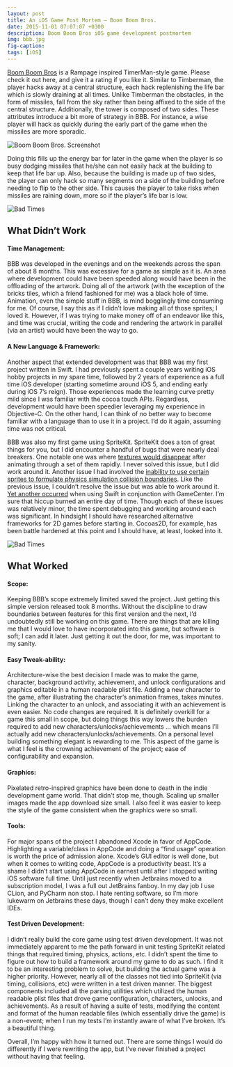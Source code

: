 ```yaml
---
layout: post
title: An iOS Game Post Mortem – Boom Boom Bros.
date: 2015-11-01 07:07:07 +0300
description: Boom Boom Bros iOS game development postmortem
img: bbb.jpg
fig-caption:
tags: [iOS]
---
```

[Boom Boom Bros](https://itunes.apple.com/us/app/boom-boom-bros./id961455539) is a Rampage inspired TimerMan-style game. Please check it out here, and give it a rating if you like it. Similar to Timberman, the player hacks away at a central structure, each hack replenishing the life bar which is slowly draining at all times. Unlike Timberman the obstacles, in the form of missiles, fall from the sky rather than being affixed to the side of the central structure. Additionally, the tower is composed of two sides. These attributes introduce a bit more of strategy in BBB. For instance, a wise player will hack as quickly during the early part of the game when the missiles are more sporadic. 

![Boom Boom Bros. Screenshot]({{site.baseurl}}/assets/img/bbb-1.png)

Doing this fills up the energy bar for later in the game when the player is so busy dodging missiles that he/she can not easily hack at the building to keep that life bar up. Also, because the building is made up of two sides, the player can only hack so many segments on a side of the building before needing to flip to the other side. This causes the player to take risks when missiles are raining down, more so if the player’s life bar is low.

![Bad Times]({{site.baseurl}}/assets/img/bbb-2.png)

## What Didn’t Work
#### Time Management:
BBB was developed in the evenings and on the weekends across the span of about 8 months. This was excessive for a game as simple as it is. An area where development could have been speeded along would have been in the offloading of the artwork. Doing all of the artwork (with the exception of the bricks tiles, which a friend fashioned for me) was a black hole of time. Animation, even the simple stuff in BBB, is mind bogglingly time consuming for me. Of course, I say this as if I didn’t love making all of those sprites; I loved it. However, if I was trying to make money off of an endeavor like this, and time was crucial, writing the code and rendering the artwork in parallel (via an artist) would have been the way to go.

#### A New Language & Framework:
Another aspect that extended development was that BBB was my first project written in Swift. I had previously spent a couple years writing iOS hobby projects in my spare time, followed by 2 years of experience as a full time iOS developer (starting sometime around iOS 5, and ending early during iOS 7’s reign). Those experiences made the learning curve pretty mild since I was familiar with the cocoa touch APIs. Regardless, development would have been speedier leveraging my experience in Objective-C. On the other hand, I can think of no better way to become familiar with a language than to use it in a project. I’d do it again, assuming time was not critical.

BBB was also my first game using SpriteKit. SpriteKit does a ton of great things for you, but I did encounter a handful of bugs that were nearly deal breakers. One notable one was where [textures would disappear](http://stackoverflow.com/questions/22576966/spritekit-loses-textures/27915761#27915761) after animating through a set of them rapidly. I never solved this issue, but I did work around it. Another issue I had involved the [inability to use certain sprites to formulate physics simulation collision boundaries](http://stackoverflow.com/questions/28145980/why-am-i-unable-to-use-the-skphysicsbody-constructor/30883855#30883855). Like the previous issue, I couldn’t resolve the issue but was able to work around it. [Yet another occurred](http://www.openradar.me/17825348) when using Swift in conjunction with GameCenter. I’m sure that hiccup burned an entire day of time. Though each of these issues was relatively minor, the time spent debugging and working around each was significant. In hindsight I should have researched alternative frameworks for 2D games before starting in. Cocoas2D, for example, has been battle hardened at this point and I should have, at least, looked into it.

![Bad Times]({{site.baseurl}}/assets/img/bbb-3.png)

## What Worked
#### Scope:
Keeping BBB’s scope extremely limited saved the project. Just getting this simple version released took 8 months. Without the discipline to draw boundaries between features for this first version and the next, I’d undoubtedly still be working on this game. There are things that are killing me that I would love to have incorporated into this game, but software is soft; I can add it later. Just getting it out the door, for me, was important to my sanity.

#### Easy Tweak-ability:
Architecture-wise the best decision I made was to make the game, character, background activity, achievement, and unlock configurations and graphics editable in a human readable plist file. Adding a new character to the game, after illustrating the character’s animation frames, takes minutes. Linking the character to an unlock, and associating it with an achievement is even easier. No code changes are required. It is definitely overkill for a game this small in scope, but doing things this way lowers the burden required to add new characters/unlocks/achievements … which means I’ll actually add new characters/unlocks/achievements. On a personal level building something elegant is rewarding to me. This aspect of the game is what I feel is the crowning achievement of the project; ease of configurability and expansion.

#### Graphics:
Pixelated retro-inspired graphics have been done to death in the indie development game world. That didn’t stop me, though. Scaling up smaller images made the app download size small. I also feel it was easier to keep the style of the game consistent when the graphics were so small.

#### Tools:
For major spans of the project I abandoned Xcode in favor of AppCode. Highlighting a variable/class in AppCode and doing a “find usage” operation is worth the price of admission alone. Xcode’s GUI editor is well done, but when it comes to writing code, AppCode is a productivity beast. It’s a shame I didn’t start using AppCode in earnest until after I stopped writing iOS software full time. Until just recently when Jetbrains moved to a subscription model, I was a full out JetBrains fanboy. In my day job I use CLion, and PyCharm non stop.  I hate renting software, so I’m more lukewarm on Jetbrains these days, though I can’t deny they make excellent IDEs.

#### Test Driven Development:
I didn’t really build the core game using test driven development. It was not immediately apparent to me the path forward in unit testing SpriteKit related things that required timing, physics, actions, etc. I didn’t spent the time to figure out how to build a framework around my game to do as such. I find it to be an interesting problem to solve, but building the actual game was a higher priority. However, nearly all of the classes not tied into SpriteKit (via timing, collisions, etc) were written in a test driven manner. The biggest components included all the parsing utilities which utilized the human readable plist files that drove game configuration, characters, unlocks, and achievements. As a result of having a suite of tests, modifying the content and format of the human readable files (which essentially drive the game) is a non-event; when I run my tests I’m instantly aware of what I’ve broken. It’s a beautiful thing.

Overall, I’m happy with how it turned out. There are some things I would do differently if I were rewriting the app, but I’ve never finished a project without having that feeling.
